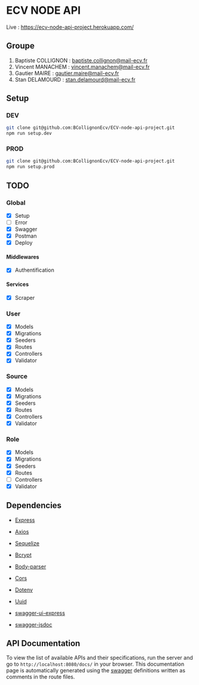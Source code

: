 # ECV NODE API

Live : https://ecv-node-api-project.herokuapp.com/

## Groupe

1. Baptiste COLLIGNON : baptiste.collignon@mail-ecv.fr
2. Vincent MANACHEM : vincent.manachem@mail-ecv.fr
3. Gautier MAIRE : gautier.maire@mail-ecv.fr
4. Stan DELAMOURD : stan.delamourd@mail-ecv.fr

## Setup

### DEV

```bash
git clone git@github.com:BCollignonEcv/ECV-node-api-project.git
npm run setup.dev
```

### PROD

```bash
git clone git@github.com:BCollignonEcv/ECV-node-api-project.git
npm run setup.prod
```

## TODO

### Global

* [x] Setup
* [ ] Error
* [x] Swagger
* [x] Postman
* [x] Deploy

#### Middlewares

* [x] Authentification

#### Services

* [x] Scraper

### User

* [x] Models
* [x] Migrations
* [x] Seeders
* [x] Routes
* [x] Controllers
* [x] Validator

### Source

* [x] Models
* [x] Migrations
* [x] Seeders
* [x] Routes
* [x] Controllers
* [x] Validator

### Role

* [x] Models
* [x] Migrations
* [x] Seeders
* [x] Routes
* [ ] Controllers
* [x] Validator

## Dependencies

* [Express](https://www.npmjs.com/package/express)

* [Axios](https://www.npmjs.com/package/axios)

* [Sequelize](https://www.npmjs.com/package/sequelize)

* [Bcrypt](https://www.npmjs.com/package/bcrypt)

* [Body-parser](https://www.npmjs.com/package/body-parser)

* [Cors](https://www.npmjs.com/package/cors)

* [Dotenv](https://www.npmjs.com/package/dotenv)

* [Uuid](https://www.npmjs.com/package/uuid)

* [swagger-ui-express](https://github.com/scottie1984/swagger-ui-express)

* [swagger-jsdoc](https://github.com/Surnet/swagger-jsdoc)

## API Documentation

To view the list of available APIs and their specifications, run the server and go to `http://localhost:8080/docs/` in your browser. This documentation page is automatically generated using the [swagger](https://swagger.io/) definitions written as comments in the route files.
